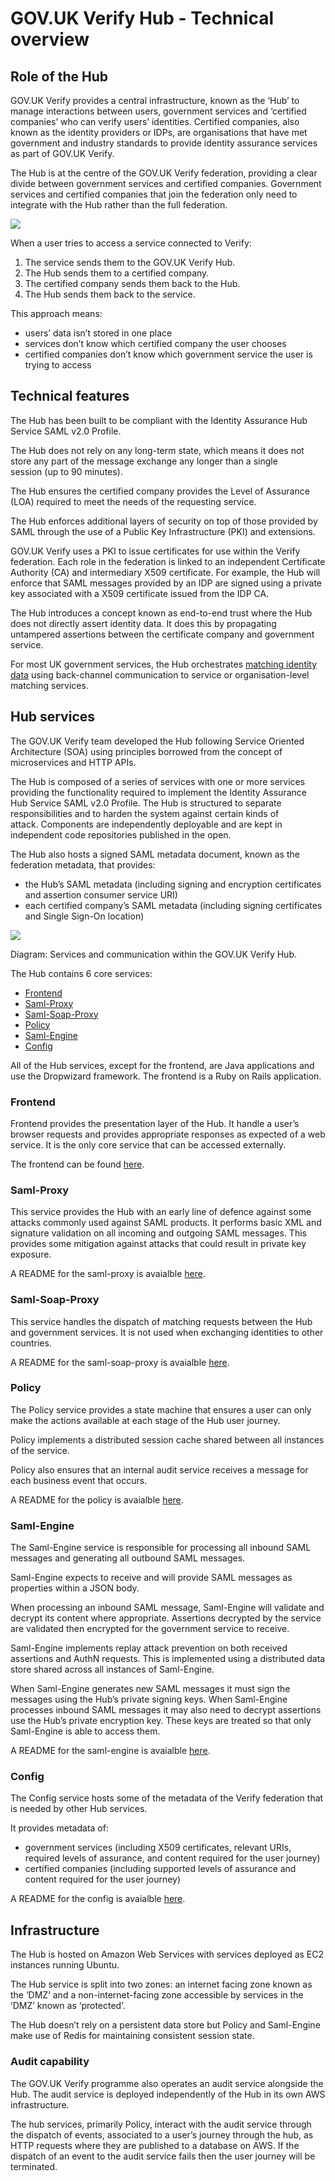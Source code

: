 # GOV.UK Verify Hub - Technical overview

## Role of the Hub

GOV.UK Verify provides a central infrastructure, known
as the ‘Hub’ to manage interactions between users, government services
and ‘certified companies’ who can verify users’ identities. Certified
companies, also known as the identity providers or IDPs, are
organisations that have met government and industry standards to provide
identity assurance services as part of GOV.UK Verify. 

The Hub is at the centre of the GOV.UK Verify
federation, providing a clear divide between government services and
certified companies. Government services and certified companies that
join the federation only need to integrate with the Hub rather than the
full
federation.

![](images/message_flow.png)

When a user tries to access a service connected to
Verify:

1.  The service sends them to the GOV.UK Verify
    Hub.
2.  The Hub sends them to a certified company.
3.  The certified company sends them back to the
    Hub.
4.  The Hub sends them back to the service.

This approach means:
  - users’ data isn’t stored in one place
  - services don’t know which certified company the
    user chooses
  - certified companies don’t know which government
    service the user is trying to access

## Technical features

The Hub has been built to be compliant with the
Identity Assurance Hub Service SAML v2.0
Profile.

The Hub does not rely on any long-term state, which
means it does not store any part of the message exchange any longer than
a single session (up to 90 minutes).

The Hub ensures the certified company provides the
Level of Assurance (LOA) required to meet the needs of the requesting
service.

The Hub enforces additional layers of security on top
of those provided by SAML through the use of a Public Key Infrastructure
(PKI) and extensions. 

GOV.UK Verify uses a PKI to issue certificates for use within the Verify
federation. Each role in the federation is
linked to an independent Certificate Authority (CA) and intermediary
X509 certificate. For example, the Hub will enforce that SAML messages
provided by an IDP are signed using a private key associated with a X509
certificate issued from the IDP CA. 

The Hub introduces a concept known as end-to-end trust where the Hub does not
directly assert identity data. It does this by propagating untampered assertions
between the certificate company and government service.

For most UK government services, the Hub orchestrates
[matching identity data](https://alphagov.github.io/rp-onboarding-tech-docs/pages/matching/matching.html) using
back-channel communication to service or organisation-level matching
services.

## Hub services

The GOV.UK Verify team developed the Hub following
Service Oriented Architecture (SOA) using principles borrowed from the
concept of microservices and HTTP APIs.

The Hub is composed of a series of services with one or
more services providing the functionality required to implement the
Identity Assurance Hub Service SAML v2.0 Profile. The Hub is structured
to separate responsibilities and to harden the system against certain
kinds of attack. Components are independently
deployable and are kept in independent code repositories published in
the open.

The Hub also hosts a signed SAML metadata document,
known as the federation metadata, that provides:
  - the Hub’s SAML metadata (including signing and
    encryption certificates and assertion consumer service URI)
  - each certified
    company’s SAML
    metadata (including signing certificates and Single Sign-On
    location)

![](images/components.png)

Diagram: Services and communication within the GOV.UK Verify Hub.

The Hub contains 6 core services:
  - [Frontend](#frontend)
  - [Saml-Proxy](#saml-proxy)
  - [Saml-Soap-Proxy](#saml-soap-proxy)
  - [Policy](#policy)
  - [Saml-Engine](#saml-engine)
  - [Config](#config)

All of the Hub services, except for the frontend, are
Java applications and use the Dropwizard framework. 
The frontend is a Ruby on Rails application.

### Frontend

Frontend provides the presentation layer of the Hub.
It handle a user’s browser requests and provides appropriate responses as
expected of a web service. 
It is the only core service that can be accessed externally.

The frontend can be found [here](https://github.com/alphagov/verify-frontend/).

### Saml-Proxy

This service provides the Hub with an early line of defence against some attacks
commonly used against SAML products.
It performs basic XML and signature validation on all incoming and outgoing SAML
messages.
This provides some mitigation against attacks that could result in private key
exposure.

A README for the saml-proxy is avaialble
[here](https://github.com/alphagov/verify-hub/blob/master/hub/saml-proxy/README.md).

### Saml-Soap-Proxy

This service handles the dispatch of matching requests between the Hub and
government services.
It is not used when exchanging identities to other countries.

A README for the saml-soap-proxy is avaialble
[here](https://github.com/alphagov/verify-hub/blob/master/hub/saml-soap-proxy/README.md).

### Policy

The Policy service provides a state machine that ensures a user can only make
the actions available at each stage of the Hub user journey. 

Policy implements a distributed session cache shared between all instances of
the service. 

Policy also ensures that an internal audit service receives a message for each
business event that occurs.

A README for the policy is avaialble
[here](https://github.com/alphagov/verify-hub/blob/master/hub/policy/README.md).

### Saml-Engine

The Saml-Engine service is responsible for processing all inbound SAML messages
and generating all outbound SAML messages.

Saml-Engine expects to receive and will provide SAML messages as properties
within a JSON body. 

When processing an inbound SAML message, Saml-Engine will validate and decrypt
its content where appropriate. 
Assertions decrypted by the service are validated then encrypted for the
government service to receive.

Saml-Engine implements replay attack prevention on both received assertions and
AuthN requests.
This is implemented using a distributed data store shared across all instances
of Saml-Engine.

When Saml-Engine generates new SAML messages it must sign the messages using
the Hub’s private signing keys. When Saml-Engine processes inbound SAML messages
it may also need to decrypt assertions use the Hub’s private encryption key.
These keys are treated so that only Saml-Engine is able to access them.

A README for the saml-engine is avaialble
[here](https://github.com/alphagov/verify-hub/blob/master/hub/saml-engine/README.md).

### Config

The Config service hosts some of the metadata of the
Verify federation that is needed by other Hub services.

It provides metadata of:

  - government services (including X509 certificates,
    relevant URIs, required levels of assurance, and content required
    for the user journey)
  - certified companies (including supported levels of
    assurance and content required for the user journey)

A README for the config is avaialble
[here](https://github.com/alphagov/verify-hub/blob/master/hub/config/README.md).

## Infrastructure

The Hub is hosted on Amazon Web Services with services
deployed as EC2 instances running Ubuntu.

The Hub service is split into two zones: an internet
facing zone known as the ‘DMZ’ and a non-internet-facing zone accessible
by services in the ‘DMZ’ known as ‘protected’.

The Hub doesn’t rely on a persistent data store but
Policy and Saml-Engine make use of Redis for
maintaining consistent session state.

### Audit capability

The GOV.UK Verify programme also operates an audit
service alongside the Hub. The audit service is deployed independently
of the Hub in its own AWS infrastructure.

The hub services, primarily Policy, interact with the
audit service through the dispatch of events, associated to a user’s
journey through the hub, as HTTP requests where they are published to a
database on AWS. If the dispatch of an event to the audit service fails
then the user journey will be terminated.
